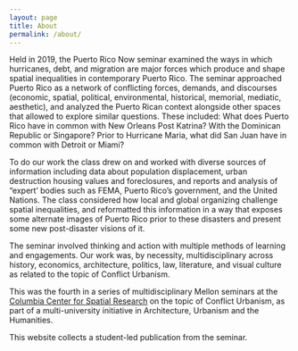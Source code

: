 ```yaml
---
layout: page
title: About
permalink: /about/
---
```


Held in 2019, the Puerto Rico Now seminar examined the ways in which hurricanes, debt, and migration are major forces which produce and shape spatial inequalities in contemporary Puerto Rico. The seminar approached Puerto Rico as a network of conflicting forces, demands, and discourses (economic, spatial, political, environmental, historical, memorial, mediatic, aesthetic), and analyzed the Puerto Rican context alongside other spaces that allowed to explore similar questions. These included: What does Puerto Rico have in common with New Orleans Post Katrina? With the Dominican Republic or Singapore? Prior to Hurricane Maria, what did San Juan have in common with Detroit or Miami?

To do our work the class drew on and worked with diverse sources of information including data about population displacement, urban destruction housing values and foreclosures, and reports and analysis of “expert’ bodies such as FEMA, Puerto Rico’s government, and the United Nations. The class considered how local and global organizing challenge spatial inequalities, ­­­and reformatted this information in a way that exposes some alternate images of Puerto Rico prior to these disasters and present some new post-disaster visions of it.

The seminar involved thinking and action with multiple methods of learning and engagements.  Our work was, by necessity, multidisciplinary across history, economics, architecture, politics, law, literature, and visual culture as related to the topic of Conflict Urbanism.

This was the fourth in a series of multidisciplinary Mellon seminars at the [Columbia Center for Spatial Research](c4sr.columbia.edu) on the topic of Conflict Urbanism, as part of a multi-university initiative in Architecture, Urbanism and the Humanities.

This website collects a student-led publication from the seminar.
